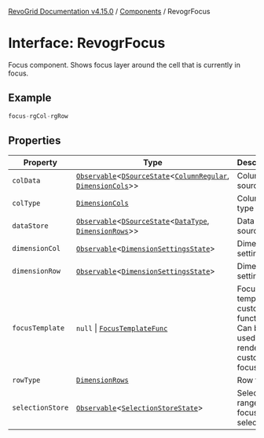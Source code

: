 [RevoGrid Documentation v4.15.0](README.md) / [Components](Namespace.Components.md) / RevogrFocus

# Interface: RevogrFocus

Focus component. Shows focus layer around the cell that is currently in focus.

## Example

```ts
focus-rgCol-rgRow
```

## Properties

| Property | Type | Description | Defined in |
| ------ | ------ | ------ | ------ |
| `colData` | [`Observable`](TypeAlias.Observable.md)\<[`DSourceState`](TypeAlias.DSourceState.md)\<[`ColumnRegular`](Interface.ColumnRegular.md), [`DimensionCols`](TypeAlias.DimensionCols.md)\>\> | Column source | [src/components.d.ts:465](https://github.com/revolist/revogrid/blob/f57e3b1afae49404a5b6670c54899cb5770f47c4/src/components.d.ts#L465) |
| `colType` | [`DimensionCols`](TypeAlias.DimensionCols.md) | Column type | [src/components.d.ts:469](https://github.com/revolist/revogrid/blob/f57e3b1afae49404a5b6670c54899cb5770f47c4/src/components.d.ts#L469) |
| `dataStore` | [`Observable`](TypeAlias.Observable.md)\<[`DSourceState`](TypeAlias.DSourceState.md)\<[`DataType`](TypeAlias.DataType.md), [`DimensionRows`](TypeAlias.DimensionRows.md)\>\> | Data rows source | [src/components.d.ts:473](https://github.com/revolist/revogrid/blob/f57e3b1afae49404a5b6670c54899cb5770f47c4/src/components.d.ts#L473) |
| `dimensionCol` | [`Observable`](TypeAlias.Observable.md)\<[`DimensionSettingsState`](Interface.DimensionSettingsState.md)\> | Dimension settings X | [src/components.d.ts:477](https://github.com/revolist/revogrid/blob/f57e3b1afae49404a5b6670c54899cb5770f47c4/src/components.d.ts#L477) |
| `dimensionRow` | [`Observable`](TypeAlias.Observable.md)\<[`DimensionSettingsState`](Interface.DimensionSettingsState.md)\> | Dimension settings Y | [src/components.d.ts:481](https://github.com/revolist/revogrid/blob/f57e3b1afae49404a5b6670c54899cb5770f47c4/src/components.d.ts#L481) |
| `focusTemplate` | `null` \| [`FocusTemplateFunc`](TypeAlias.FocusTemplateFunc.md) | Focus template custom function. Can be used to render custom focus layer. | [src/components.d.ts:485](https://github.com/revolist/revogrid/blob/f57e3b1afae49404a5b6670c54899cb5770f47c4/src/components.d.ts#L485) |
| `rowType` | [`DimensionRows`](TypeAlias.DimensionRows.md) | Row type | [src/components.d.ts:489](https://github.com/revolist/revogrid/blob/f57e3b1afae49404a5b6670c54899cb5770f47c4/src/components.d.ts#L489) |
| `selectionStore` | [`Observable`](TypeAlias.Observable.md)\<[`SelectionStoreState`](TypeAlias.SelectionStoreState.md)\> | Selection, range, focus for selection | [src/components.d.ts:493](https://github.com/revolist/revogrid/blob/f57e3b1afae49404a5b6670c54899cb5770f47c4/src/components.d.ts#L493) |
